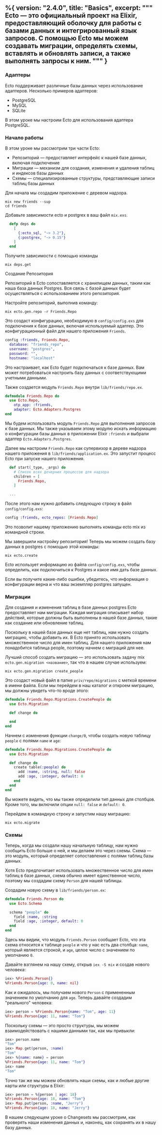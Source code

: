 %{
  version: "2.4.0",
  title: "Basics",
  excerpt: """
  Ecto — это официальный проект на Elixir, предоставляющий оболочку для работы с базами данных и интегрированный язык запросов. С помощью Ecto мы можем создавать миграции, определять схемы, вставлять и обновлять записи, а также выполнять запросы к ним.
  """
}
---

### Адаптеры

Ecto поддерживает различные базы данных через использование адаптеров. Несколько примеров адаптеров:

* PostgreSQL
* MySQL
* SQLite

В этом уроке мы настроим Ecto для использования адаптера PostgreSQL.

### Начало работы

В этом уроке мы рассмотрим три части Ecto:

* Репозиторий — предоставляет интерфейс к нашей базе данных, включая подключение
* Миграции — механизм для создания, изменения и удаления таблиц и индексов базы данных
* Схемы — специализированные структуры, представляющие записи таблиц базы данных

Для начала мы создадим приложение с деревом надзора.

```shell
mix new friends --sup
cd friends
```

Добавьте зависимости ecto и postgrex в ваш файл `mix.exs`.

```elixir
  defp deps do
    [
      {:ecto_sql, "~> 3.2"},
      {:postgrex, "~> 0.15"}
    ]
  end
```

Получите зависимости с помощью команды

```shell
mix deps.get
```

Создание Репозитория

Репозиторий в Ecto сопоставляется с хранилищем данных, таким как наша база данных Postgres.
Вся связь с базой данных будет осуществляться с использованием этого репозитория.

Настройте репозиторий, выполнив команду:

```shell
mix ecto.gen.repo -r Friends.Repo
```

Это создаст конфигурацию, необходимую в `config/config.exs` для подключения к базе данных, включая используемый адаптер.
Это конфигурационный файл для нашего приложения `Friends`.

```elixir
config :friends, Friends.Repo,
  database: "friends_repo",
  username: "postgres",
  password: "",
  hostname: "localhost"
```

Это настраивает, как Ecto будет подключаться к базе данных. Вам может потребоваться настроить базу данных с соответствующими учетными данными.

Также создается модуль `Friends.Repo` внутри `lib/friends/repo.ex`.

```elixir
defmodule Friends.Repo do
  use Ecto.Repo,
    otp_app: :friends,
    adapter: Ecto.Adapters.Postgres
end
```

Мы будем использовать модуль `Friends.Repo` для выполнения запросов к базе данных. Мы также указываем этому модулю искать информацию о конфигурации базы данных в приложении Elixir `:friends` и выбрали адаптер `Ecto.Adapters.Postgres`.

Далее мы настроим `Friends.Repo` как супервизор в дереве надзора нашего приложения в `lib/friends/application.ex`.
Это запустит процесс Ecto при запуске нашего приложения.

```elixir
  def start(_type, _args) do
    # Список всех дочерних процессов для надзора
    children = [
      Friends.Repo,
    ]

  ...
```

После этого нам нужно добавить следующую строку в файл `config/config.exs`:

```elixir
config :friends, ecto_repos: [Friends.Repo]
```

Это позволит нашему приложению выполнять команды ecto mix из командной строки.

Мы завершили настройку репозитория!
Теперь мы можем создать базу данных в postgres с помощью этой команды:

```shell
mix ecto.create
```

Ecto использует информацию из файла `config/config.exs`, чтобы определить, как подключиться к Postgres и какое имя дать базе данных.

Если вы получите какие-либо ошибки, убедитесь, что информация о конфигурации верна и что ваш экземпляр postgres запущен.

### Миграции

Для создания и изменения таблиц в базе данных postgres Ecto предоставляет нам миграции.
Каждая миграция описывает набор действий, которые должны быть выполнены в нашей базе данных, такие как создание или обновление таблиц.

Поскольку в нашей базе данных еще нет таблиц, нам нужно создать миграцию, чтобы добавить их.
В Ecto принято использовать множественное число для имен таблиц. Для нашего приложения нам понадобится таблица people, поэтому начнем с миграций для нее.

Лучший способ создать миграцию — это использовать задачу mix `ecto.gen.migration <название>`, так что в нашем случае используем:

```shell
mix ecto.gen.migration create_people
```

Это создаст новый файл в папке `priv/repo/migrations` с меткой времени в имени файла.
Если мы перейдем в наш каталог и откроем миграцию, мы должны увидеть что-то вроде этого:

```elixir
defmodule Friends.Repo.Migrations.CreatePeople do
  use Ecto.Migration

  def change do

  end
end
```

Начнем с изменения функции `change/0`, чтобы создать новую таблицу `people` с полями `name` и `age`:

```elixir
defmodule Friends.Repo.Migrations.CreatePeople do
  use Ecto.Migration

  def change do
    create table(:people) do
      add :name, :string, null: false
      add :age, :integer, default: 0
    end
  end
end
```

Вы можете видеть, что мы также определили тип данных для столбцов.
Кроме того, мы включили опции `null: false` и `default: 0`.

Перейдем в командную строку и запустим нашу миграцию:

```shell
mix ecto.migrate
```

### Схемы

Теперь, когда мы создали нашу начальную таблицу, нам нужно сообщить Ecto больше о ней, и мы делаем это через схемы.
Схема — это модуль, который определяет сопоставления с полями таблиц базы данных.

Хотя Ecto предпочитает использовать множественное число для имен таблиц в базе данных, схема обычно имеет единственное число, поэтому мы создадим схему `Person` для нашей таблицы.

Создадим новую схему в `lib/friends/person.ex`:

```elixir
defmodule Friends.Person do
  use Ecto.Schema

  schema "people" do
    field :name, :string
    field :age, :integer, default: 0
  end
end
```

Здесь мы видим, что модуль `Friends.Person` сообщает Ecto, что эта схема относится к таблице `people` и что у нас есть два столбца: `name`, который является строкой, и `age`, целое число с значением по умолчанию `0`.

Давайте взглянем на нашу схему, открыв `iex -S mix` и создав нового человека:

```elixir
iex> %Friends.Person{}
%Friends.Person{age: 0, name: nil}
```

Как и ожидалось, мы получаем нового `Person` с примененным значением по умолчанию для `age`.
Теперь давайте создадим "реального" человека:

```elixir
iex> person = %Friends.Person{name: "Tom", age: 11}
%Friends.Person{age: 11, name: "Tom"}
```

Поскольку схемы — это просто структуры, мы можем взаимодействовать с нашими данными так, как мы привыкли:

```elixir
iex> person.name
"Tom"
iex> Map.get(person, :name)
"Tom"
iex> %{name: name} = person
%Friends.Person{age: 11, name: "Tom"}
iex> name
"Tom"
```

Точно так же мы можем обновлять наши схемы, как и любые другие карты или структуры в Elixir:

```elixir
iex> person = %{person | age: 18}
%Friends.Person{age: 18, name: "Tom"}
iex> Map.put(person, :name, "Jerry")
%Friends.Person{age: 18, name: "Jerry"}
```

В нашем следующем уроке о Changesets мы рассмотрим, как проверять наши изменения данных и, наконец, как сохранять их в
нашу базу данных.
